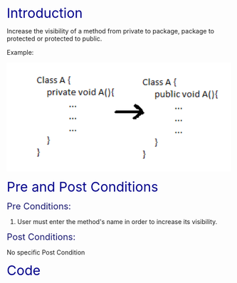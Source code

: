<span style="color:darkblue;font-size:30px;">Introduction </span>

Increase the visibility of a method from private to package, package to protected or protected to public.

Example:

![increasemethod](increasemethod.png)

<span style="color:darkblue;font-size:30px;">Pre and Post Conditions </span>

<span style="color:MidnightBlue;font-size:20px;">Pre Conditions: </span>

1. User must enter the method's name in order to increase its visibility.

<span style="color:MidnightBlue;font-size:20px;">Post Conditions: </span>

No specific Post Condition

<span style="color:darkblue;font-size:30px;">Code</span>